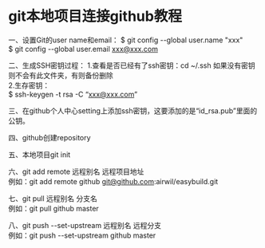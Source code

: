 # git本地项目连接github教程

一、设置Git的user name和email：
$ git config --global user.name "xxx"  
$ git config --global user.email xxx@xxx.com

二、生成SSH密钥过程：
1.查看是否已经有了ssh密钥：cd ~/.ssh
如果没有密钥则不会有此文件夹，有则备份删除  
2.生存密钥：  
$ ssh-keygen -t rsa -C “xxx@xxx.com”

三、在github个人中心setting上添加ssh密钥，这要添加的是“id_rsa.pub”里面的公钥。  
 
四、github创建repository  

五、本地项目git init  

六、git add remote 远程别名 远程项目地址       
例如：git add remote github git@github.com:airwil/easybuild.git  

七、git pull 远程别名 分支名     
例如：git pull github master  

八、git push --set-upstream 远程别名 远程分支    
例如：git push --set-upstream github master

